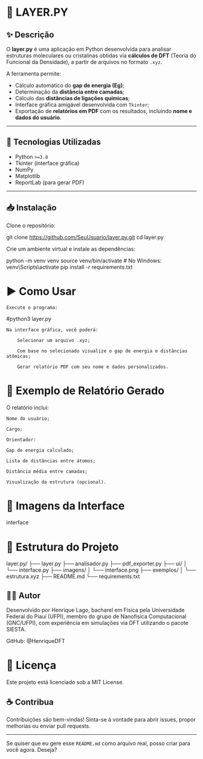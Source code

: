 # 🧪 LAYER.PY

## ✨ Descrição

O **layer.py** é uma aplicação em Python desenvolvida para analisar estruturas moleculares ou cristalinas obtidas via **cálculos de DFT** (Teoria do Funcional da Densidade), a partir de arquivos no formato `.xyz`.

A ferramenta permite:

- Cálculo automático do **gap de energia (Eg)**;
- Determinação da **distância entre camadas**;
- Cálculo das **distâncias de ligações químicas**;
- Interface gráfica amigável desenvolvida com `Tkinter`;
- Exportação de **relatórios em PDF** com os resultados, incluindo **nome e dados do usuário**.

---

## 🧰 Tecnologias Utilizadas

- Python `>=3.8`
- Tkinter (interface gráfica)
- NumPy
- Matplotlib
- ReportLab (para gerar PDF)

---

## 📥 Instalação

Clone o repositório:


git clone https://github.com/SeuUsuario/layer.py.git
cd layer.py

Crie um ambiente virtual e instale as dependências:

python -m venv venv
source venv/bin/activate  # No Windows: venv\Scripts\activate
pip install -r requirements.txt

# ▶️ Como Usar

    Execute o programa:

#python3 layer.py

    Na interface gráfica, você poderá:

        Selecionar um arquivo .xyz;

        Com base no selecionado visualize o gap de energia e distâncias atômicas;

        Gerar relatório PDF com seu nome e dados personalizados.

# 📄 Exemplo de Relatório Gerado

O relatório inclui:

    Nome do usuário;

    Cargo;
     
    Orientador:

    Gap de energia calculado;

    Lista de distâncias entre átomos;

    Distância média entre camadas;

    Visualização da estrutura (opcional).

# 📸 Imagens da Interface

interface
# 📁 Estrutura do Projeto

layer.py/
├── layer.py
├── analisador.py
├── pdf_exporter.py
├── ui/
│   └── interface.py
├── imagens/
│   └── interface.png
├── exemplos/
│   └── estrutura.xyz
├── README.md
└── requirements.txt

## 🧑‍💻 Autor

Desenvolvido por Henrique Lago, bacharel em Física pela Universidade Federal do Piauí (UFPI), membro do grupo de Nanofísica Computacional (GNC/UFPI), com experiência em simulações via DFT utilizando o pacote SIESTA.

GitHub: @HenriqueDFT
# 📜 Licença

Este projeto está licenciado sob a MIT License.
## ☕ Contribua

Contribuições são bem-vindas! Sinta-se à vontade para abrir issues, propor melhorias ou enviar pull requests.


---

Se quiser que eu gere esse `README.md` como arquivo real, posso criar para você agora. Deseja?
```bash

